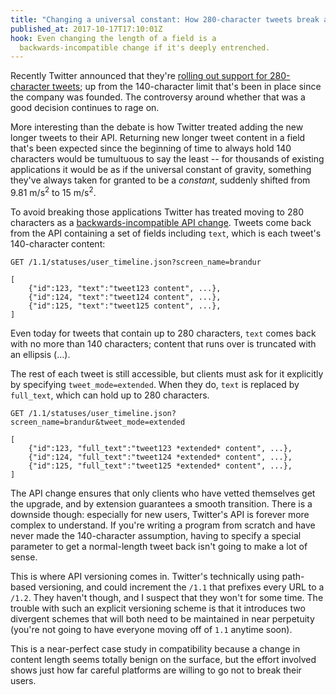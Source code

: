 ```yaml
---
title: "Changing a universal constant: How 280-character tweets break an API"
published_at: 2017-10-17T17:10:01Z
hook: Even changing the length of a field is a
  backwards-incompatible change if it's deeply entrenched.
---
```


Recently Twitter announced that they're [rolling out
support for 280-character tweets][ann]; up from the
140-character limit that's been in place since the company
was founded. The controversy around whether that was a good
decision continues to rage on.

More interesting than the debate is how Twitter treated
adding the new longer tweets to their API. Returning new
longer tweet content in a field that's been expected since
the beginning of time to always hold 140 characters would
be tumultuous to say the least -- for thousands of existing
applications it would be as if the universal constant of
gravity, something they've always taken for granted to be a
_constant_, suddenly shifted from 9.81 m/s<sup>2</sup> to
15 m/s<sup>2</sup>.

To avoid breaking those applications Twitter has treated
moving to 280 characters as a [backwards-incompatible API
change][stripe]. Tweets come back from the API containing a
set of fields including `text`, which is each tweet's
140-character content:

```
GET /1.1/statuses/user_timeline.json?screen_name=brandur

[
    {"id":123, "text":"tweet123 content", ...},
    {"id":124, "text":"tweet124 content", ...},
    {"id":125, "text":"tweet125 content", ...},
]
```

Even today for tweets that contain up to 280 characters,
`text` comes back with no more than 140 characters; content
that runs over is truncated with an ellipsis (…).

The rest of each tweet is still accessible, but clients
must ask for it explicitly by specifying
`tweet_mode=extended`. When they do, `text` is replaced by
`full_text`, which can hold up to 280 characters.

```
GET /1.1/statuses/user_timeline.json?screen_name=brandur&tweet_mode=extended

[
    {"id":123, "full_text":"tweet123 *extended* content", ...},
    {"id":124, "full_text":"tweet124 *extended* content", ...},
    {"id":125, "full_text":"tweet125 *extended* content", ...},
]
```

The API change ensures that only clients who have vetted
themselves get the upgrade, and by extension guarantees a
smooth transition. There is a downside though: especially
for new users, Twitter's API is forever more complex to
understand. If you're writing a program from scratch and
have never made the 140-character assumption, having to
specify a special parameter to get a normal-length tweet
back isn't going to make a lot of sense.

This is where API versioning comes in. Twitter's
technically using path-based versioning, and could
increment the `/1.1` that prefixes every URL to a `/1.2`.
They haven't though, and I suspect that they won't for some
time. The trouble with such an explicit versioning scheme
is that it introduces two divergent schemes that will both
need to be maintained in near perpetuity (you're not going
to have everyone moving off of `1.1` anytime soon).

This is a near-perfect case study in compatibility because
a change in content length seems totally benign on the
surface, but the effort involved shows just how far careful
platforms are willing to go not to break their users.

[ann]: https://blog.twitter.com/official/en_us/topics/product/2017/Giving-you-more-characters-to-express-yourself.html
[stripe]: https://stripe.com/blog/api-versioning
